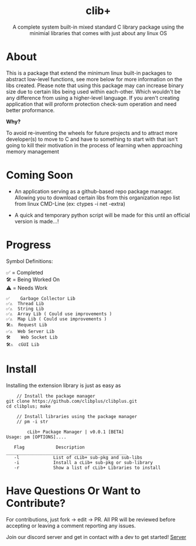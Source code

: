 <div align="center">
 <h1>clib+</h1>
 <p>A complete system built-in mixed standard C library package using the minimial libraries that comes with just about any linux OS</p>
</div>

# About

This is a package that extend the minimum linux built-in packages to abstract low-level functions, see more below for more information on the libs created.
Please note that using this package may can increase binary size due to certain libs being used within each-other. Which wouldn't be any difference from using a higher-level language. If you aren't creating application that will proform protection check-sum operation and need better proformance.

<b>Why?</b>

To avoid re-inventing the wheels for future projects and to attract more developer(s) to move to C and have to something to start with that isn't going to kill their motivation in the process of learning when approaching memory management

# Coming Soon

- An application serving as a github-based repo package manager. Allowing you to download certain libs from this organization repo list from linux CMD-Line (ex: ctypes -i net -extra)

- A quick and temporary python script will be made for this until an official version is made...!

# Progress

<p>Symbol Definitions:<p>

<p>✅ = Completed<br />🛠️ = Being Worked On<br />⚠️ = Needs Work</p>

```
✅    Garbage Collector Lib
✅⚠️  Thread Lib 
✅⚠️  String Lib
✅⚠️  Array Lib ( Could use improvements )
✅⚠️  Map Lib ( Could use improvements )
🛠️⚠️  Request Lib
✅⚠️  Web Server Lib
🛠️    Web Socket Lib
🛠️⚠️  cGUI Lib
```

# Install

Installing the extension library is just as easy as 

```
    // Install the package manager
git clone https://github.com/clibplus/clibplus.git
cd clibplus; make

    // Install libraries using the package manager
    // pm -i str

        cLib+ Package Manager | v0.0.1 [BETA]
Usage: pm [OPTIONS]....

   Flag            Description
______________________________________________
   -l             List of cLib+ sub-pkg and sub-libs
   -i             Install a cLib+ sub-pkg or sub-library
   -r             Show a list of cLib+ Libraries to install
```

# Have Questions Or Want to Contribute?

For contributions, just fork -> edit -> PR. All PR will be reviewed before accepting or leaving a comment reporting any issues.

Join our discord server and get in contact with a dev to get started! [Server](https://discord.gg/nDB7QARjCU)

